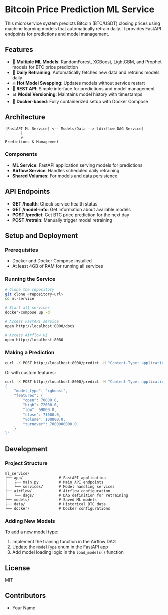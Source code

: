 # Bitcoin Price Prediction ML Service

This microservice system predicts Bitcoin (BTC/USDT) closing prices using machine learning models that automatically retrain daily. It provides FastAPI endpoints for predictions and model management.

## Features

- 🤖 **Multiple ML Models**: RandomForest, XGBoost, LightGBM, and Prophet models for BTC price prediction
- 🔄 **Daily Retraining**: Automatically fetches new data and retrains models daily
- 🔥 **Hot Model Swapping**: Updates models without service restart
- 🔌 **REST API**: Simple interface for predictions and model management
- 📊 **Model Versioning**: Maintains model history with timestamps
- 🐳 **Docker-based**: Fully containerized setup with Docker Compose

## Architecture

```
[FastAPI ML Service] <-- Models/Data --> [Airflow DAG Service]
       |
       v
Predictions & Management
```

### Components

- **ML Service**: FastAPI application serving models for predictions
- **Airflow Service**: Handles scheduled daily retraining
- **Shared Volumes**: For models and data persistence

## API Endpoints

- **GET /health**: Check service health status
- **GET /model-info**: Get information about available models
- **POST /predict**: Get BTC price prediction for the next day
- **POST /retrain**: Manually trigger model retraining

## Setup and Deployment

### Prerequisites

- Docker and Docker Compose installed
- At least 4GB of RAM for running all services

### Running the Service

```bash
# Clone the repository
git clone <repository-url>
cd ml-service

# Start all services
docker-compose up -d

# Access FastAPI service
open http://localhost:8000/docs

# Access Airflow UI
open http://localhost:8080
```

### Making a Prediction

```bash
curl -X POST http://localhost:8000/predict -H "Content-Type: application/json" -d '{}'
```

Or with custom features:

```bash
curl -X POST http://localhost:8000/predict -H "Content-Type: application/json" -d '
{
    "model_type": "xgboost",
    "features": {
        "open": 70000.0,
        "high": 72000.0,
        "low": 69000.0,
        "close": 71000.0,
        "volume": 100000.0,
        "turnover": 7000000000.0
    }
}'
```

## Development

### Project Structure

```
ml_service/
├── app/                # FastAPI application
│   ├── main.py         # Main API endpoints
│   └── services/       # Model handling services
├── airflow/            # Airflow configuration
│   └── dags/           # DAG definition for retraining
├── models/             # Saved ML models
├── data/               # Historical BTC data
└── docker/             # Docker configurations
```

### Adding New Models

To add a new model type:

1. Implement the training function in the Airflow DAG
2. Update the `ModelType` enum in the FastAPI app
3. Add model loading logic in the `load_models()` function

## License

MIT

## Contributors

- Your Name
